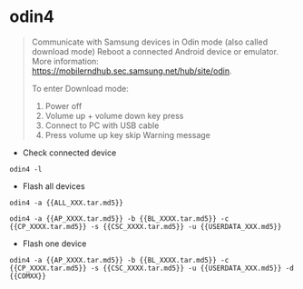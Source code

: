 # odin4

> Communicate with Samsung devices in Odin mode (also called download mode)
> Reboot a connected Android device or emulator.
> More information: <https://mobilerndhub.sec.samsung.net/hub/site/odin>.
>
> To enter Download mode:
>
> 1. Power off
> 2. Volume up + volume down key press
> 3. Connect to PC with USB cable
> 4. Press volume up key skip Warning message

- Check connected device

`odin4 -l`

- Flash all devices

`odin4 -a {{ALL_XXX.tar.md5}}`

`odin4 -a {{AP_XXXX.tar.md5}} -b {{BL_XXXX.tar.md5}} -c {{CP_XXXX.tar.md5}} -s {{CSC_XXXX.tar.md5}} -u {{USERDATA_XXX.md5}}`

- Flash one device

`odin4 -a {{AP_XXXX.tar.md5}} -b {{BL_XXXX.tar.md5}} -c {{CP_XXXX.tar.md5}} -s {{CSC_XXXX.tar.md5}} -u {{USERDATA_XXX.md5}} -d {{COMXX}}`
